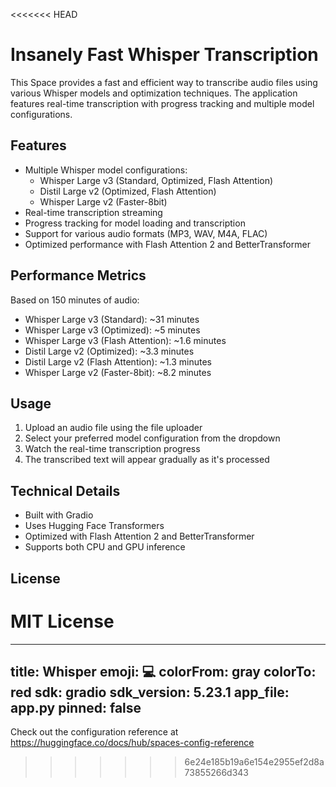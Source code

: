<<<<<<< HEAD
# Insanely Fast Whisper Transcription

This Space provides a fast and efficient way to transcribe audio files using various Whisper models and optimization techniques. The application features real-time transcription with progress tracking and multiple model configurations.

## Features

- Multiple Whisper model configurations:
  - Whisper Large v3 (Standard, Optimized, Flash Attention)
  - Distil Large v2 (Optimized, Flash Attention)
  - Whisper Large v2 (Faster-8bit)
- Real-time transcription streaming
- Progress tracking for model loading and transcription
- Support for various audio formats (MP3, WAV, M4A, FLAC)
- Optimized performance with Flash Attention 2 and BetterTransformer

## Performance Metrics

Based on 150 minutes of audio:

- Whisper Large v3 (Standard): ~31 minutes
- Whisper Large v3 (Optimized): ~5 minutes
- Whisper Large v3 (Flash Attention): ~1.6 minutes
- Distil Large v2 (Optimized): ~3.3 minutes
- Distil Large v2 (Flash Attention): ~1.3 minutes
- Whisper Large v2 (Faster-8bit): ~8.2 minutes

## Usage

1. Upload an audio file using the file uploader
2. Select your preferred model configuration from the dropdown
3. Watch the real-time transcription progress
4. The transcribed text will appear gradually as it's processed

## Technical Details

- Built with Gradio
- Uses Hugging Face Transformers
- Optimized with Flash Attention 2 and BetterTransformer
- Supports both CPU and GPU inference

## License

MIT License
=======
---
title: Whisper
emoji: 💻
colorFrom: gray
colorTo: red
sdk: gradio
sdk_version: 5.23.1
app_file: app.py
pinned: false
---

Check out the configuration reference at https://huggingface.co/docs/hub/spaces-config-reference
>>>>>>> 6e24e185b19a6e154e2955ef2d8a73855266d343
